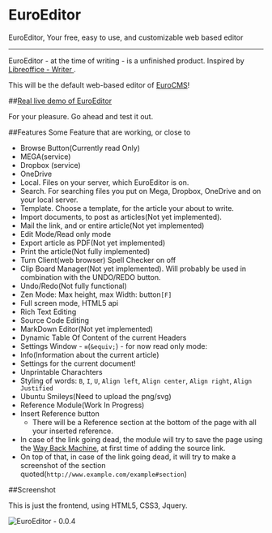 EuroEditor
==========

EuroEditor, Your free, easy to use, and customizable web based editor

---

EuroEditor - at the time of writing - is a unfinished product. Inspired by [Libreoffice - Writer ](https://en.wikipedia.org/wiki/LibreOffice_Writer "LibreOffice Writer - Wikipedia, the free encyclopedia").

This will be the default web-based editor of [EuroCMS](https://github.com/blade1989/EuroCMS)!

##[Real live demo of EuroEditor](http://www.eurobytes.nl/demos/EuroEditor/)

For your pleasure. Go ahead and test it out.  

##Features
 Some Feature that are working, or close to

 - Browse Button(Currently read Only)
  - MEGA(service)
  - Dropbox (service)
  - OneDrive
  - Local. Files on your server, which EuroEditor is on.
  - Search. For searching files you put on Mega, Dropbox, OneDrive and on your local server.
  - Template. Choose a template, for the article your about to write.
 - Import documents, to post as articles(Not yet implemented).
 - Mail the link, and or entire article(Not yet implemented)
 - Edit Mode/Read only mode
 - Export article as PDF(Not yet implemented)
 - Print the article(Not fully implemented)
 - Turn Client(web browser) Spell Checker on off
 - Clip Board Manager(Not yet implemented). Will probably be used in combination with the UNDO/REDO button.
 - Undo/Redo(Not fully functional)
 - Zen Mode: Max height, max Width: button`[F]`
 - Full screen mode, HTML5 api
 - Rich Text Editing
 - Source Code Editing
 - MarkDown Editor(Not yet implemented)
 - Dynamic Table Of Content of the current Headers
 - Settings Window - `≡`(`&equiv;`) - for now read only mode:
  - Info(Information about the current article)
  - Settings for the current document!
 - Unprintable Charachters
 - Styling of words: `B`, `I`, `U`, `Align left`, `Align center`, `Align right`, `Align Justified`
 - Ubuntu Smileys(Need to upload the png/svg)
 - Reference Module(Work In Progress)
  - Insert Reference button
    - There will be a Reference section at the bottom of the page with all your inserted reference.
  - In case of the link going dead, the module will try to save the page using the [Way Back Machine](https://archive.org/web/web.php), at first time of adding the source link.
  - On top of that, in case of the link going dead, it will try to make a screenshot of the section quoted(`http://www.example.com/example#section`)

##Screenshot

This is just the frontend, using HTML5, CSS3, Jquery. 

![EuroEditor - 0.0.4][1]


  [1]: https://i.imgur.com/MTvnCMQ.png
